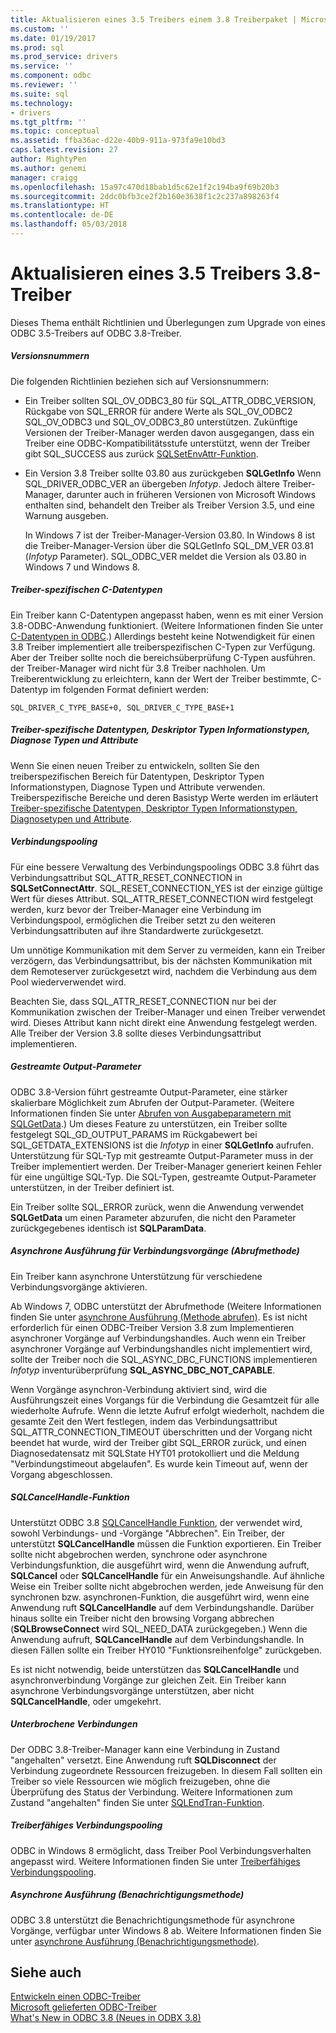 ```yaml
---
title: Aktualisieren eines 3.5 Treibers einem 3.8 Treiberpaket | Microsoft Docs
ms.custom: ''
ms.date: 01/19/2017
ms.prod: sql
ms.prod_service: drivers
ms.service: ''
ms.component: odbc
ms.reviewer: ''
ms.suite: sql
ms.technology:
- drivers
ms.tgt_pltfrm: ''
ms.topic: conceptual
ms.assetid: ffba36ac-d22e-40b9-911a-973fa9e10bd3
caps.latest.revision: 27
author: MightyPen
ms.author: genemi
manager: craigg
ms.openlocfilehash: 15a97c470d18bab1d5c62e1f2c194ba9f69b20b3
ms.sourcegitcommit: 2ddc0bfb3ce2f2b160e3638f1c2c237a898263f4
ms.translationtype: HT
ms.contentlocale: de-DE
ms.lasthandoff: 05/03/2018
---
```

# <a name="upgrading-a-35-driver-to-a-38-driver"></a>Aktualisieren eines 3.5 Treibers 3.8-Treiber
Dieses Thema enthält Richtlinien und Überlegungen zum Upgrade von eines ODBC 3.5-Treibers auf ODBC 3.8-Treiber.  
  
##### <a name="version-numbers"></a>Versionsnummern  
 Die folgenden Richtlinien beziehen sich auf Versionsnummern:  
  
-   Ein Treiber sollten SQL_OV_ODBC3_80 für SQL_ATTR_ODBC_VERSION, Rückgabe von SQL_ERROR für andere Werte als SQL_OV_ODBC2 SQL_OV_ODBC3 und SQL_OV_ODBC3_80 unterstützen. Zukünftige Versionen der Treiber-Manager werden davon ausgegangen, dass ein Treiber eine ODBC-Kompatibilitätsstufe unterstützt, wenn der Treiber gibt SQL_SUCCESS aus zurück [SQLSetEnvAttr-Funktion](../../../odbc/reference/syntax/sqlsetenvattr-function.md).  
  
-   Ein Version 3.8 Treiber sollte 03.80 aus zurückgeben **SQLGetInfo** Wenn SQL_DRIVER_ODBC_VER an übergeben *Infotyp*. Jedoch ältere Treiber-Manager, darunter auch in früheren Versionen von Microsoft Windows enthalten sind, behandelt den Treiber als Treiber Version 3.5, und eine Warnung ausgeben.  
  
     In Windows 7 ist der Treiber-Manager-Version 03.80. In Windows 8 ist die Treiber-Manager-Version über die SQLGetInfo SQL_DM_VER 03.81 (*Infotyp* Parameter). SQL_ODBC_VER meldet die Version als 03.80 in Windows 7 und Windows 8.  
  
##### <a name="driver-specific-c-data-types"></a>Treiber-spezifischen C-Datentypen  
 Ein Treiber kann C-Datentypen angepasst haben, wenn es mit einer Version 3.8-ODBC-Anwendung funktioniert. (Weitere Informationen finden Sie unter [C-Datentypen in ODBC](../../../odbc/reference/develop-app/c-data-types-in-odbc.md).) Allerdings besteht keine Notwendigkeit für einen 3.8 Treiber implementiert alle treiberspezifischen C-Typen zur Verfügung. Aber der Treiber sollte noch die bereichsüberprüfung C-Typen ausführen. der Treiber-Manager wird nicht für 3.8 Treiber nachholen. Um Treiberentwicklung zu erleichtern, kann der Wert der Treiber bestimmte, C-Datentyp im folgenden Format definiert werden:  
  
```  
SQL_DRIVER_C_TYPE_BASE+0, SQL_DRIVER_C_TYPE_BASE+1  
```  
  
##### <a name="driver-specific-data-types-descriptor-types-information-types-diagnostic-types-and-attributes"></a>Treiber-spezifische Datentypen, Deskriptor Typen Informationstypen, Diagnose Typen und Attribute  
 Wenn Sie einen neuen Treiber zu entwickeln, sollten Sie den treiberspezifischen Bereich für Datentypen, Deskriptor Typen Informationstypen, Diagnose Typen und Attribute verwenden. Treiberspezifische Bereiche und deren Basistyp Werte werden im erläutert [Treiber-spezifische Datentypen, Deskriptor Typen Informationstypen, Diagnosetypen und Attribute](../../../odbc/reference/develop-app/driver-specific-data-types-descriptor-information-diagnostic.md).  
  
##### <a name="connection-pooling"></a>Verbindungspooling  
 Für eine bessere Verwaltung des Verbindungspoolings ODBC 3.8 führt das Verbindungsattribut SQL_ATTR_RESET_CONNECTION in **SQLSetConnectAttr**. SQL_RESET_CONNECTION_YES ist der einzige gültige Wert für dieses Attribut. SQL_ATTR_RESET_CONNECTION wird festgelegt werden, kurz bevor der Treiber-Manager eine Verbindung im Verbindungspool, ermöglichen die Treiber setzt zu den weiteren Verbindungsattributen auf ihre Standardwerte zurückgesetzt.  
  
 Um unnötige Kommunikation mit dem Server zu vermeiden, kann ein Treiber verzögern, das Verbindungsattribut, bis der nächsten Kommunikation mit dem Remoteserver zurückgesetzt wird, nachdem die Verbindung aus dem Pool wiederverwendet wird.  
  
 Beachten Sie, dass SQL_ATTR_RESET_CONNECTION nur bei der Kommunikation zwischen der Treiber-Manager und einen Treiber verwendet wird. Dieses Attribut kann nicht direkt eine Anwendung festgelegt werden. Alle Treiber der Version 3.8 sollte dieses Verbindungsattribut implementieren.  
  
##### <a name="streamed-output-parameters"></a>Gestreamte Output-Parameter  
 ODBC 3.8-Version führt gestreamte Output-Parameter, eine stärker skalierbare Möglichkeit zum Abrufen der Output-Parameter. (Weitere Informationen finden Sie unter [Abrufen von Ausgabeparametern mit SQLGetData](../../../odbc/reference/develop-app/retrieving-output-parameters-using-sqlgetdata.md).) Um dieses Feature zu unterstützen, ein Treiber sollte festgelegt SQL_GD_OUTPUT_PARAMS im Rückgabewert bei SQL_GETDATA_EXTENSIONS ist die *Infotyp* in einer **SQLGetInfo** aufrufen. Unterstützung für SQL-Typ mit gestreamte Output-Parameter muss in der Treiber implementiert werden. Der Treiber-Manager generiert keinen Fehler für eine ungültige SQL-Typ. Die SQL-Typen, gestreamte Output-Parameter unterstützen, in der Treiber definiert ist.  
  
 Ein Treiber sollte SQL_ERROR zurück, wenn die Anwendung verwendet **SQLGetData** um einen Parameter abzurufen, die nicht den Parameter zurückgegebenes identisch ist **SQLParamData**.  
  
##### <a name="asynchronous-execution-for-connection-operations-polling-method"></a>Asynchrone Ausführung für Verbindungsvorgänge (Abrufmethode)  
 Ein Treiber kann asynchrone Unterstützung für verschiedene Verbindungsvorgänge aktivieren.  
  
 Ab Windows 7, ODBC unterstützt der Abrufmethode (Weitere Informationen finden Sie unter [asynchrone Ausführung (Methode abrufen)](../../../odbc/reference/develop-app/asynchronous-execution-polling-method.md). Es ist nicht erforderlich für einen ODBC-Treiber Version 3.8 zum Implementieren asynchroner Vorgänge auf Verbindungshandles. Auch wenn ein Treiber asynchroner Vorgänge auf Verbindungshandles nicht implementiert wird, sollte der Treiber noch die SQL_ASYNC_DBC_FUNCTIONS implementieren *Infotyp* inventurüberprüfung **SQL_ASYNC_DBC_NOT_CAPABLE**.  
  
 Wenn Vorgänge asynchron-Verbindung aktiviert sind, wird die Ausführungszeit eines Vorgangs für die Verbindung die Gesamtzeit für alle wiederholte Aufrufe. Wenn die letzte Aufruf erfolgt wiederholt, nachdem die gesamte Zeit den Wert festlegen, indem das Verbindungsattribut SQL_ATTR_CONNECTION_TIMEOUT überschritten und der Vorgang nicht beendet hat wurde, wird der Treiber gibt SQL_ERROR zurück, und einen Diagnosedatensatz mit SQLState HYT01 protokolliert und die Meldung "Verbindungstimeout abgelaufen". Es wurde kein Timeout auf, wenn der Vorgang abgeschlossen.  
  
##### <a name="sqlcancelhandle-function"></a>SQLCancelHandle-Funktion  
 Unterstützt ODBC 3.8 [SQLCancelHandle Funktion](../../../odbc/reference/syntax/sqlcancelhandle-function.md), der verwendet wird, sowohl Verbindungs- und -Vorgänge "Abbrechen". Ein Treiber, der unterstützt **SQLCancelHandle** müssen die Funktion exportieren. Ein Treiber sollte nicht abgebrochen werden, synchrone oder asynchrone Verbindungsfunktion, die ausgeführt wird, wenn die Anwendung aufruft, **SQLCancel** oder **SQLCancelHandle** für ein Anweisungshandle. Auf ähnliche Weise ein Treiber sollte nicht abgebrochen werden, jede Anweisung für den synchronen bzw. asynchronen-Funktion, die ausgeführt wird, wenn eine Anwendung ruft **SQLCancelHandle** auf dem Verbindungshandle. Darüber hinaus sollte ein Treiber nicht den browsing Vorgang abbrechen (**SQLBrowseConnect** wird SQL_NEED_DATA zurückgegeben.) Wenn die Anwendung aufruft, **SQLCancelHandle** auf dem Verbindungshandle. In diesen Fällen sollte ein Treiber HY010 "Funktionsreihenfolge" zurückgeben.  
  
 Es ist nicht notwendig, beide unterstützen das **SQLCancelHandle** und asynchronverbindung Vorgänge zur gleichen Zeit. Ein Treiber kann asynchrone Verbindungsvorgänge unterstützen, aber nicht **SQLCancelHandle**, oder umgekehrt.  
  
##### <a name="suspended-connections"></a>Unterbrochene Verbindungen  
 Der ODBC 3.8-Treiber-Manager kann eine Verbindung in Zustand "angehalten" versetzt. Eine Anwendung ruft **SQLDisconnect** der Verbindung zugeordnete Ressourcen freizugeben. In diesem Fall sollten ein Treiber so viele Ressourcen wie möglich freizugeben, ohne die Überprüfung des Status der Verbindung. Weitere Informationen zum Zustand "angehalten" finden Sie unter [SQLEndTran-Funktion](../../../odbc/reference/syntax/sqlendtran-function.md).  
  
##### <a name="driver-aware-connection-pooling"></a>Treiberfähiges Verbindungspooling  
 ODBC in Windows 8 ermöglicht, dass Treiber Pool Verbindungsverhalten angepasst wird. Weitere Informationen finden Sie unter [Treiberfähiges Verbindungspooling](../../../odbc/reference/develop-app/driver-aware-connection-pooling.md).  
  
##### <a name="asynchronous-execution-notification-method"></a>Asynchrone Ausführung (Benachrichtigungsmethode)  
 ODBC 3.8 unterstützt die Benachrichtigungsmethode für asynchrone Vorgänge, verfügbar unter Windows 8 ab. Weitere Informationen finden Sie unter [asynchrone Ausführung (Benachrichtigungsmethode)](../../../odbc/reference/develop-app/asynchronous-execution-notification-method.md).  
  
## <a name="see-also"></a>Siehe auch  
 [Entwickeln einen ODBC-Treiber](../../../odbc/reference/develop-driver/developing-an-odbc-driver.md)   
 [Microsoft gelieferten ODBC-Treiber](../../../odbc/microsoft/microsoft-supplied-odbc-drivers.md)   
 [What's New in ODBC 3.8 (Neues in ODBX 3.8)](../../../odbc/reference/what-s-new-in-odbc-3-8.md)
